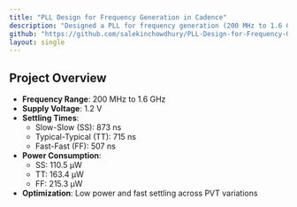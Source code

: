 ```yaml
---
title: "PLL Design for Frequency Generation in Cadence"
description: "Designed a PLL for frequency generation (200 MHz to 1.6 GHz) with optimized settling times and low power consumption."
github: "https://github.com/salekinchowdhury/PLL-Design-for-Frequency-Generation-Cadence"
layout: single
---
```


## Project Overview

- **Frequency Range**: 200 MHz to 1.6 GHz
- **Supply Voltage**: 1.2 V
- **Settling Times**:
  - Slow-Slow (SS): 873 ns
  - Typical-Typical (TT): 715 ns
  - Fast-Fast (FF): 507 ns
- **Power Consumption**:
  - SS: 110.5 µW
  - TT: 163.4 µW
  - FF: 215.3 µW
- **Optimization**: Low power and fast settling across PVT variations
